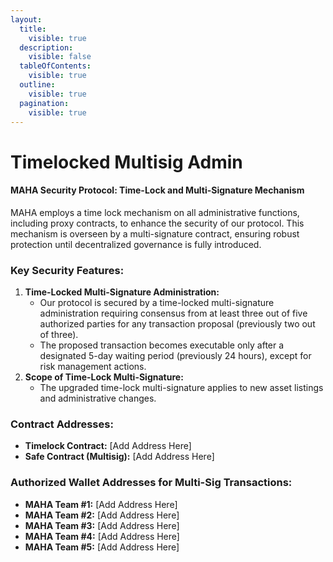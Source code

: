 ```yaml
---
layout:
  title:
    visible: true
  description:
    visible: false
  tableOfContents:
    visible: true
  outline:
    visible: true
  pagination:
    visible: true
---
```


# Timelocked Multisig Admin

#### MAHA Security Protocol: Time-Lock and Multi-Signature Mechanism

MAHA employs a time lock mechanism on all administrative functions, including proxy contracts, to enhance the security of our protocol. This mechanism is overseen by a multi-signature contract, ensuring robust protection until decentralized governance is fully introduced.

### **Key Security Features:**

1. **Time-Locked Multi-Signature Administration:**
   * Our protocol is secured by a time-locked multi-signature administration requiring consensus from at least three out of five authorized parties for any transaction proposal (previously two out of three).
   * The proposed transaction becomes executable only after a designated 5-day waiting period (previously 24 hours), except for risk management actions.
2. **Scope of Time-Lock Multi-Signature:**
   * The upgraded time-lock multi-signature applies to new asset listings and administrative changes.

### **Contract Addresses:**

* **Timelock Contract:** \[Add Address Here]
* **Safe Contract (Multisig):** \[Add Address Here]

### **Authorized Wallet Addresses for Multi-Sig Transactions:**

* **MAHA Team #1:** \[Add Address Here]
* **MAHA Team #2:** \[Add Address Here]
* **MAHA Team #3:** \[Add Address Here]
* **MAHA Team #4:** \[Add Address Here]
* **MAHA Team #5:** \[Add Address Here]
